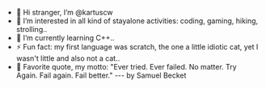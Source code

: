 - 👋 Hi stranger, I’m @kartuscw
- 👀 I’m interested in all kind of stayalone activities: coding, gaming, hiking, strolling..
- 🌱 I’m currently learning C++..
- ⚡ Fun fact: my first language was scratch, the one a little idiotic cat, yet I wasn't little and also not a cat..
- :paperclip:  Favorite quote, my motto: "Ever tried. Ever failed. No matter. Try Again. Fail again. Fail better." --- by Samuel Becket

<!---
kartuscw/kartuscw is a ✨ special ✨ repository because its `README.md` (this file) appears on your GitHub profile.
You can click the Preview link to take a look at your changes.
--->
